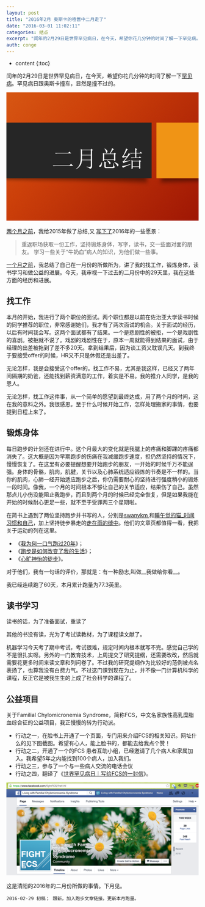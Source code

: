 ```yaml
---
layout: post
title: "2016年2月 奥斯卡的喧嚣中二月走了"
date: "2016-03-01 11:02:11"
categories: 结点
excerpt: "闰年的2月29日是世界罕见病日，在今天，希望你花几分钟的时间了解一下罕见病。罕见病日跟奥斯卡撞车，显然是撞不过的。 两个月之前，我给2015年做..."
auth: conge
---
```

* content
{:toc}

闰年的2月29日是世界罕见病日，在今天，希望你花几分钟的时间了解一下[罕见病](http://www.hanjianbing.org/)。罕见病日跟奥斯卡撞车，显然是撞不过的。

![二月总结](/assets/images/结点/118382-949267c853f79884.png)

[两个月之前](http://www.jianshu.com/p/0c090f4d6dc0)，我给2015年做了总结,又
[写下了](http://www.jianshu.com/p/697b7b542fbb)2016年的一些愿景：

> 重返职场获取一份工作，坚持锻炼身体，写字，读书，交一些面对面的朋友。
> 学习一些关于“牛奶血”病人的知识，为他们做一些事。

[一个月之前](http://www.jianshu.com/p/75929297f7b9)，我总结了自己在一月份的所做所为，讲了我的找工作，锻炼身体，读书学习和做公益的进展。今天，我审视一下过去的二月份中的29天里，我在这些方面的经历和进展。

## 找工作

本月的开始，我进行了两个职位的面试。两个职位都是以前在佐治亚大学读书时候的同学推荐的职位，非常感谢她们，我才有了两次面试的机会。关于面试的经历，以后有时间我会写。这两个面试都有了结果。一个是悲剧性的被拒，一个是戏剧性的喜剧。被拒就不说了。戏剧的戏剧性在于，原本一周就能得到结果的面试，由于经理的出差被拖到了差不多20天。拿到结果后，因为谈工资又耽误几天。到我终于要接受offer的时候，HR又不只是休假还是出差了。

无论怎样，我是会接受这个offer的。找工作不易，尤其是我这样，已经又了两年间隔期的奶爸，还能找到薪资满意的工作，着实是不易。我的推介人同学，是我的恩人。

无论怎样，找工作这件事，从一个简单的愿望到最终达成，用了两个月的时间，这在我的意料之外。我很感恩。至于什么时候开始工作，怎样处理搬家的事情，也要提到日程上来了。

## 锻炼身体

每日跑步的计划还在进行中。这个月最大的变化就是我腿上的疼痛和脚踝的疼痛都消失了。这大概是因为早期跑步的伤痛在我减缓跑步速度，担仍然坚持的情况下，慢慢恢复了。在这里有必要提醒想要开始跑步的朋友，一开始的时候千万不能逞强。身体的骨骼，肌肉，肌腱，关节以及心肺系统适应锻炼的节奏是不一样的。当你的肌肉，心肺一经开始适应跑步之后，你仍需要耐心的坚持进行强度稍小的锻炼一段时间。像我，一个月的时间根本不够让自己的关节适应，结果伤了自己。虽然那点儿小伤没能阻止我跑步，而且到两个月的时候已经完全恢复，但是如果我能在开始的时候耐心更足一些，就不至于受罪两三个星期啦。

在简书上遇到了两位坚持跑步并书写的人，分别是[swanykm ](http://www.jianshu.com/users/b5ed96d4aadf)和[睡午觉的猫_时间习惯和自己](http://www.jianshu.com/users/04a9da3f95ec)，加上坚持徒步暴走的[走在雨的缝中](http://www.jianshu.com/users/4982aed3aa5a)。他们的文章页都值得一看，我把关于运动的列在这里。
* 《[我为何一口气跑过20年](http://www.jianshu.com/p/61376ce556f8)》；
* 《[跑步是如何改变了我的生活](http://www.jianshu.com/p/bff353dc3c49)》；
* 《[心旷神怡的徒步](http://www.jianshu.com/p/76f3b4e79245)》。

对于他们，我有一句话的评价，那就是：有一种励志,叫做__我做给你看__。 

我已经连续跑了60天，本月累计跑量为77.3英里。


## 读书学习

读书的话，为了准备面试，重读了

其他的书没有读，光为了考试读教材，为了课程读文献了。

机器学习今天考了期中考试，考试很难，规定时间内根本就写不完。感觉自己学的不是很扎实呀。另外的一门教育技术，上周提交了研究提纲，还需要改改，然后就需要花更多时间来读文章和列问卷了。不过我的研究提纲作为比较好的范例被点名表扬了，也算我没有白费力气。不过这门课到现在为止，并不像一门计算机科学的课程，反正它是被我生生的上成了社会科学的课程了。

## 公益项目

关于Familial Chylomicronemia Syndrome，简称FCS，中文名家族性高乳糜脂血综合征的公益项目，我正慢慢的转为行动派。

* 行动之一，在脸书上开通了一个页面，专门用来介绍FCS的相关知识。网址什么的见下图截图。希望有心人，能上脸书的，都能去给我点个赞！
* 行动之二，开通了一个的FCS 患者互助小组，已经邀请了几个病人和家属加入。我希望5年之内能找到100个病人，加入我们。
* 行动之三，参与了一个与一些病人交流的电话会议
* 行动之四，翻译了《[世界罕见病日｜写给FCS的一封信](http://www.jianshu.com/p/f34347fc41b5)》。

![Living with FCS page](/assets/images/结点/118382-2e14aba6f65db7c8.png)

这是清阳的2016年的二月份所做的事情。下月见。

```
2016-02-29 初稿； 跟新，加入跑步文章链接。更新本月跑量。
```
